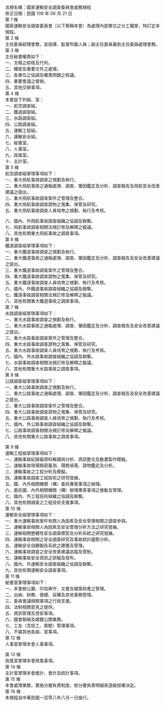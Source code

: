 法規名稱：國家運輸安全調查委員會處務規程  
修正日期：民國 108 年 06 月 21 日  
第 1 條  
國家運輸安全調查委員會（以下簡稱本會）為處理內部單位之分工職掌，特訂定本規程。  
第 2 條  
主任委員綜理會務，並指揮、監督所屬人員；副主任委員襄助主任委員處理會務。  
第 3 條  
主任秘書權責如下：  
一、文稿之綜核及代判。  
二、機密及重要文件之處理。  
三、各單位之協調及權責問題之核議。  
四、重要會議之督辦。  
五、其他交辦事項。  
第 4 條  
本會設下列組、室：  
一、航空調查組。  
二、鐵道調查組。  
三、水路調查組。  
四、公路調查組。  
五、運輸工程組。  
六、運輸安全組。  
七、秘書室。  
八、人事室。  
九、政風室。  
十、主計室。  
第 5 條  
航空調查組掌理事項如下：  
一、重大飛航事故調查之規劃及執行。  
二、重大飛航事故之通報處理、調查、肇因鑑定及分析、調查報告及飛航安全改善建議之提出。  
三、重大飛航事故調查案件之管理及整合。  
四、重大飛航事故調查證物之蒐集、保管及研究。  
五、重大飛航事故調查人員培育之規劃、執行及考核。  


六、國內、外飛航事故調查組織之協調及聯繫。  
七、飛航事故調查相關法規訂修及解釋之擬議。  
八、其他有關重大飛航事故之調查事項。  
第 6 條  
鐵道調查組掌理事項如下：  
一、重大鐵道事故調查之規劃及執行。  
二、重大鐵道事故之通報處理、調查、肇因鑑定及分析、調查報告及安全改善建議之提出。  
三、重大鐵道事故調查案件之管理及整合。  
四、重大鐵道事故調查證物之蒐集、保管及研究。  
五、重大鐵道事故調查人員培育之規劃、執行及考核。  
六、國內、外鐵道事故調查組織之協調及聯繫。  
七、鐵道事故調查相關法規訂修及解釋之擬議。  
八、其他有關重大鐵道事故之調查事項。  
第 7 條  
水路調查組掌理事項如下：  
一、重大水路事故調查之規劃及執行。  
二、重大水路事故之通報處理、調查、肇因鑑定及分析、調查報告及安全改善建議之提出。  
三、重大水路事故調查案件之管理及整合。  
四、重大水路事故調查證物之蒐集、保管及研究。  
五、重大水路事故調查人員培育之規劃、執行及考核。  
六、國內、外水路事故調查組織之協調及聯繫。  
七、水路事故調查相關法規訂修及解釋之擬議。  
八、其他有關重大水路事故之調查事項。  
第 8 條  
公路調查組掌理事項如下：  
一、重大公路事故調查之規劃及執行。  
二、重大公路事故之通報處理、調查、肇因鑑定及分析、調查報告及安全改善建議之提出。  
三、重大公路事故調查案件之管理及整合。  
四、重大公路事故調查證物之蒐集、保管及研究。  
五、重大公路事故調查人員培育之規劃、執行及考核。  
六、國內、外公路事故調查組織之協調及聯繫。  
七、公路事故調查相關法規訂修及解釋之擬議。  
八、其他有關重大公路事故之調查事項。  


第 9 條  
運輸工程組掌理事項如下：  
一、運輸事故紀錄器資料解讀與分析、資訊整合及動畫製作模擬。  
二、運輸事故現場精密量測、殘骸偵蒐、證物鑑定及分析。  
三、運輸事故之工程分析及模擬。  
四、運輸事故調查工程技術之研究發展。  
五、國、內外相關機關（構）委託專案事項之辦理。  
六、委託國、內外相關機關（構）辦理專案事項之推動及管理。  
七、國內、外工程技術組織之協調及聯繫。  
八、其他有關調查之工程技術支援事項。  
第 10 條  
運輸安全組掌理事項如下：  
一、重大運輸事故案件有關人為因素及安全管理相關之調查參與。  
二、運輸事故相關人為因素及安全管理分析方法之研究發展。  
三、運輸相關整體性安全調查模型及分析系統之研究發展。  
四、運輸事故相關之安全調查研究及事故統計趨勢分析。  
五、運輸安全自願報告系統之建置及管理。  
六、運輸事故調查之安全改善建議追蹤及管制。  
七、運輸事故安全資訊之研擬及發布。  
八、國內、外運輸安全調查組織之協調及聯繫。  
九、其他有關運輸安全調查事項。  
第 11 條  
秘書室掌理事項如下：  
一、本會辦公廳、印信典守、文書及檔案財產之管理。  
二、出納、財務、營繕、採購及其他事務管理。  
三、委員會議相關事項之行政支援。  
四、法制相關意見之提供。  
五、資訊管理及資安事項。  
六、國會聯絡及媒體公關業務。  
七、工友（含技工、駕駛）管理事項。  
八、不屬其他各組、室事項。  
第 12 條  
人事室掌理本會人事事項。  


第 13 條  
政風室掌理本會政風事項。  
第 14 條  
主計室掌理本會歲計、會計及統計事項。  
第 15 條  
本會處理業務，實施分層負責制度，依分層負責明細表逐級授權決定。  
第 16 條  
本規程自中華民國一百零八年八月一日施行。  



